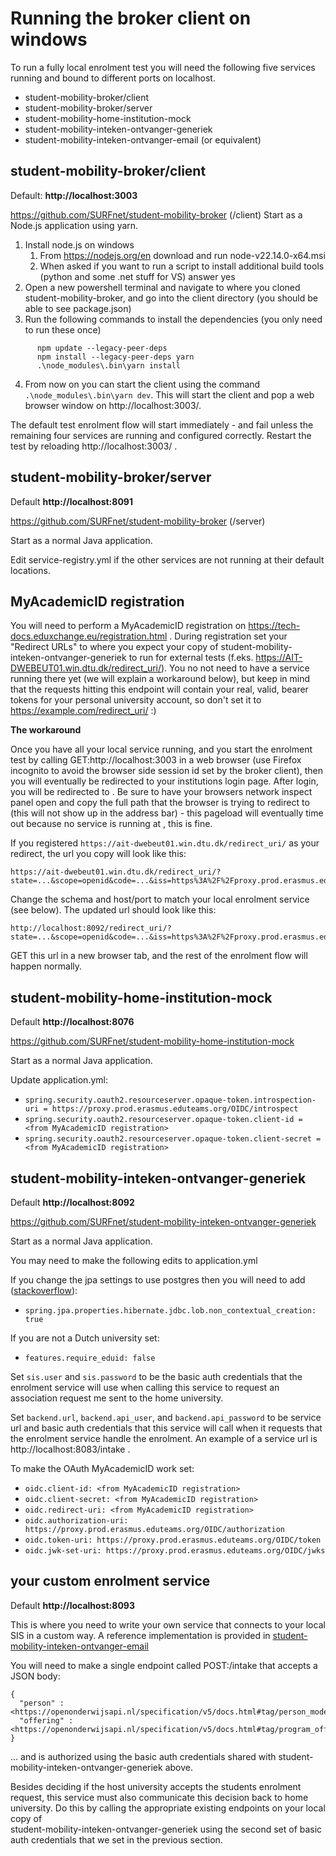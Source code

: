 # Running the broker client on windows

To run a fully local enrolment test you will need the following five services running and bound to different ports on localhost.

 * student-mobility-broker/client
 * student-mobility-broker/server
 * student-mobility-home-institution-mock
 * student-mobility-inteken-ontvanger-generiek
 * student-mobility-inteken-ontvanger-email (or equivalent)

## student-mobility-broker/client
Default: **http://localhost:3003**

https://github.com/SURFnet/student-mobility-broker (/client)
Start as a Node.js application using yarn.

1) Install node.js on windows
    1) From https://nodejs.org/en download and run node-v22.14.0-x64.msi
    2) When asked if you want to run a script to install additional build tools (python and some .net stuff for VS) answer yes
2) Open a new powershell terminal and navigate to where you cloned student-mobility-broker, and go into the client directory (you should be able to see package.json)
3) Run the following commands to install the dependencies (you only need to run these once) 
```
      npm update --legacy-peer-deps
      npm install --legacy-peer-deps yarn
      .\node_modules\.bin\yarn install
```
4) From now on you can start the client using the command ``.\node_modules\.bin\yarn dev``. 
   This will start the client and pop a web browser window on http://localhost:3003/.

The default test enrolment flow will start immediately - and fail unless the remaining four services are 
running and configured correctly. Restart the test by reloading http://localhost:3003/ .


## student-mobility-broker/server 
Default **http://localhost:8091**

https://github.com/SURFnet/student-mobility-broker (/server)

Start as a normal Java application.

Edit service-registry.yml if the other services are not running at their default locations.


## MyAcademicID registration
You will need to perform a MyAcademicID registration on https://tech-docs.eduxchange.eu/registration.html .
During registration set your "Redirect URLs" to where you expect your copy of student-mobility-inteken-ontvanger-generiek 
to run for external tests (f.eks. https://AIT-DWEBEUT01.win.dtu.dk/redirect_uri/).
You no not need to have a service running there yet (we will explain a workaround below), but keep in mind that the 
requests hitting this endpoint will contain your real, valid, bearer tokens for your personal university account, so 
don't set it to https://example.com/redirect_uri/ :)

**The workaround**

Once you have all your local service running, and you start the enrolment test by calling GET:http://localhost:3003 in 
a web browser (use Firefox incognito to avoid the browser side session id set by the broker client), then you will 
eventually be redirected to your institutions login page. After login, you will be redirected to <Redirect URL>. Be 
sure to have your browsers network inspect panel open and copy the full path that the browser is trying to redirect to 
(this will not show up in the address bar) - this pageload will eventually time out because no service is running at 
<Redirect URL>, this is fine.  

If you registered ``https://ait-dwebeut01.win.dtu.dk/redirect_uri/`` as your redirect, the url you copy will look like 
this:
```
https://ait-dwebeut01.win.dtu.dk/redirect_uri/?state=...&scope=openid&code=...&iss=https%3A%2F%2Fproxy.prod.erasmus.eduteams.org&client_id=...
```

Change the schema and host/port to match your local enrolment service (see below). The updated url should look like this:
```
http://localhost:8092/redirect_uri/?state=...&scope=openid&code=...&iss=https%3A%2F%2Fproxy.prod.erasmus.eduteams.org&client_id=...
```

GET this url in a new browser tab, and the rest of the enrolment flow will happen normally.


## student-mobility-home-institution-mock 
Default **http://localhost:8076**

https://github.com/SURFnet/student-mobility-home-institution-mock

Start as a normal Java application.

Update application.yml:
  * ``spring.security.oauth2.resourceserver.opaque-token.introspection-uri = https://proxy.prod.erasmus.eduteams.org/OIDC/introspect``
  * ``spring.security.oauth2.resourceserver.opaque-token.client-id = <from MyAcademicID registration>``
  * ``spring.security.oauth2.resourceserver.opaque-token.client-secret = <from MyAcademicID registration>``


## student-mobility-inteken-ontvanger-generiek 
Default **http://localhost:8092**

https://github.com/SURFnet/student-mobility-inteken-ontvanger-generiek

Start as a normal Java application.

You may need to make the following edits to application.yml

If you change the jpa settings to use postgres then you will need to add ([stackoverflow](https://stackoverflow.com/questions/49110818/method-org-postgresql-jdbc-pgconnection-createclob-is-not-yet-implemented#49261146)): 
  * ``spring.jpa.properties.hibernate.jdbc.lob.non_contextual_creation: true``  

If you are not a Dutch university set:
  * ``features.require_eduid: false``

Set ``sis.user`` and ``sis.password`` to be the basic auth credentials that the enrolment service will use when calling 
this service to request an association request me sent to the home university.

Set ``backend.url``, ``backend.api_user``, and ``backend.api_password`` to be service url and basic auth credentials 
that this service will call when it requests that the enrolment service handle the enrolment. An example of a service 
url is http://localhost:8083/intake .

To make the OAuth MyAcademicID work set:
  * ``oidc.client-id: <from MyAcademicID registration>``
  * ``oidc.client-secret: <from MyAcademicID registration>``
  * ``oidc.redirect-uri: <from MyAcademicID registration>``
  * ``oidc.authorization-uri: https://proxy.prod.erasmus.eduteams.org/OIDC/authorization``
  * ``oidc.token-uri: https://proxy.prod.erasmus.eduteams.org/OIDC/token``
  * ``oidc.jwk-set-uri: https://proxy.prod.erasmus.eduteams.org/OIDC/jwks``


## your custom enrolment service
Default **http://localhost:8093**

This is where you need to write your own service that connects to your local SIS in a custom way.
A reference implementation is provided in [student-mobility-inteken-ontvanger-email](https://github.com/SURFnet/student-mobility-inteken-ontvanger-email) 

You will need to make a single endpoint called POST:/intake that accepts a JSON body: 
```
{
  "person" : <https://openonderwijsapi.nl/specification/v5/docs.html#tag/person_model>
  "offering" : <https://openonderwijsapi.nl/specification/v5/docs.html#tag/program_offering_model>
}
```

... and is authorized using the basic auth credentials shared with student-mobility-inteken-ontvanger-generiek above.

Besides deciding if the host university accepts the students enrolment request, this service must also communicate this 
decision back to home university. Do this by calling the appropriate existing endpoints on your local copy of  
student-mobility-inteken-ontvanger-generiek using the second set of basic auth credentials that we set in the previous 
section. 